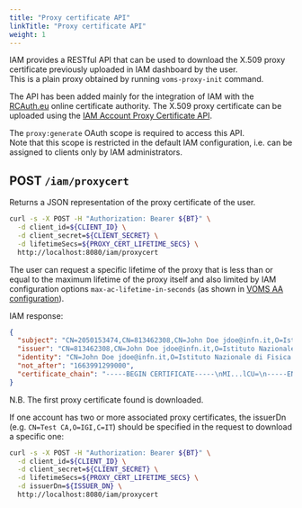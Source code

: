 ```yaml
---
title: "Proxy certificate API"
linkTitle: "Proxy certificate API"
weight: 1
---
```


IAM provides a RESTful API that can be used to download the X.509 proxy certificate previously uploaded in IAM dashboard by the user. \
This is a plain proxy obtained by running `voms-proxy-init` command.

The API has been added mainly for the integration of IAM with the [RCAuth.eu][RCauth] online certificate authority. The X.509 proxy certificate can be uploaded using the [IAM Account Proxy Certificate API](../account-api/#proxy-certificate).

The `proxy:generate` OAuth scope is required to access this API. \
Note that this scope is restricted in the default IAM configuration,
i.e. can be assigned to clients only by IAM administrators.

## POST `/iam/proxycert`

Returns a JSON representation of the proxy certificate of the user.

```bash
curl -s -X POST -H "Authorization: Bearer ${BT}" \
  -d client_id=${CLIENT_ID} \
  -d client_secret=${CLIENT_SECRET} \
  -d lifetimeSecs=${PROXY_CERT_LIFETIME_SECS} \
  http://localhost:8080/iam/proxycert
```

The user can request a specific lifetime of the proxy
that is less than or equal to the maximum lifetime of the proxy itself
and also limited by IAM configuration options `max-ac-lifetime-in-seconds`
(as shown in [VOMS AA configuration](../../tasks/deployment/voms/#voms-aa-configuration)).

IAM response:

```json
{
  "subject": "CN=2050153474,CN=813462308,CN=John Doe jdoe@infn.it,O=Istituto Nazionale di Fisica Nucleare,C=IT,DC=tcs,DC=terena,DC=org",
  "issuer": "CN=813462308,CN=John Doe jdoe@infn.it,O=Istituto Nazionale di Fisica Nucleare,C=IT,DC=tcs,DC=terena,DC=org",
  "identity": "CN=John Doe jdoe@infn.it,O=Istituto Nazionale di Fisica Nucleare,C=IT,DC=tcs,DC=terena,DC=org",
  "not_after": "1663991299000",
  "certificate_chain": "-----BEGIN CERTIFICATE-----\nMI...lCU=\n-----END CERTIFICATE-----\n"
}
```

N.B. The first proxy certificate found is downloaded.

If one account has two or more associated proxy certificates, the issuerDn (e.g. `CN=Test CA,O=IGI,C=IT`) should be specified in the request to download a specific one:

```bash
curl -s -X POST -H "Authorization: Bearer ${BT}" \
  -d client_id=${CLIENT_ID} \
  -d client_secret=${CLIENT_SECRET} \
  -d lifetimeSecs=${PROXY_CERT_LIFETIME_SECS} \
  -d issuerDn=${ISSUER_DN} \
  http://localhost:8080/iam/proxycert
```

[RCauth]: http://rcauth.eu/
